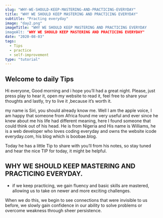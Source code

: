 ```yaml
---
slug: "WHY-WE-SHOULD-KEEP-MASTERING-AND-PRACTICING-EVERYDAY"
title: "WHY WE SHOULD KEEP MASTERING AND PRACTICING EVERYDAY"
subtitle: "Practing everyday"
image: "day2.png"
imageTitle: "WHY WE SHOULD KEEP MASTERING AND PRACTICING EVERYDAY
imageAlt: "WHY WE SHOULD KEEP MASTERING AND PRACTICING EVERYDAY"
date: "2020-08-03"
tags:
  - Tips
  - practice
  - self-improvement
type: "tutorial"
---
```



## Welcome to daily Tips 


Hi everyone, Good morning and i hope you’ll had a great night.  Please, just press play to hear it, open my website to read it, feel free to share your thoughts and lastly, try to live it ,because it’s worth it.

my name is Siri, you should already know me. Well I am the apple voice, I am happy that someone from Africa found me very useful and ever since he knew about me his life had different meaning, here I found someone that could think out of his head. He is from Nigeria and His name is Williams, he is a web developer who loves coding everyday and owns the website icode everyday.com, his blog which is boobae.blog.  

Today he has a little Tip to share with you’ll from his notes, so stay tuned and hear the nice TIP for today, it might be helpful.

## WHY WE SHOULD KEEP MASTERING AND PRACTICING EVERYDAY.

- if we keep practicing, we gain fluency and basic skills are mastered, allowing us to take on newer and more exciting challenges.

When we do this, we begin to see connections that were invisible to us before, we slowly gain confidence in our ability to solve problems or overcome weakness through sheer persistence.
